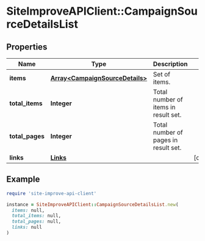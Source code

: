 # SiteImproveAPIClient::CampaignSourceDetailsList

## Properties

| Name | Type | Description | Notes |
| ---- | ---- | ----------- | ----- |
| **items** | [**Array&lt;CampaignSourceDetails&gt;**](CampaignSourceDetails.md) | Set of items. |  |
| **total_items** | **Integer** | Total number of items in result set. |  |
| **total_pages** | **Integer** | Total number of pages in result set. |  |
| **links** | [**Links**](Links.md) |  | [optional] |

## Example

```ruby
require 'site-improve-api-client'

instance = SiteImproveAPIClient::CampaignSourceDetailsList.new(
  items: null,
  total_items: null,
  total_pages: null,
  links: null
)
```

